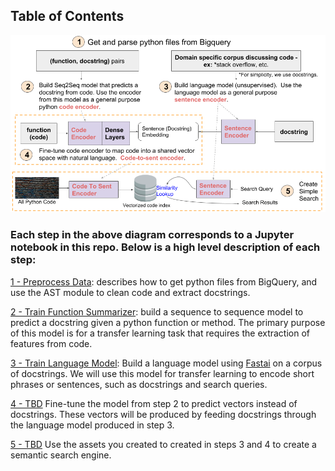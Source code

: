 ## Table of Contents


![Alt Text](./diagram/Diagram.png)


### Each step in the above diagram corresponds to a Jupyter notebook in this repo. Below is a high level description of each step:

[1 - Preprocess Data](https://github.com/hamelsmu/code_search/blob/master/notebooks/1%20-%20Preprocess%20Data.ipynb): describes how to get python files from BigQuery, and use the AST module to clean code and extract docstrings.

[2 - Train Function Summarizer](https://github.com/hamelsmu/code_search/blob/master/notebooks/2%20-%20Train%20Function%20Summarizer%20With%20Keras%20%2B%20TF.ipynb): build a sequence to sequence model to predict a docstring given a python function or method. The primary purpose of this model is for a transfer learning task that requires the extraction of features from code.

[3 - Train Language Model](https://github.com/hamelsmu/code_search/blob/master/notebooks/3%20-%20Train%20Language%20Model%20Using%20FastAI.ipynb): Build a language model using [Fastai](https://github.com/fastai/fastai) on a corpus of docstrings. We will use this model for transfer learning to encode short phrases or sentences, such as docstrings and search queries.

[4 - TBD]() Fine-tune the model from step 2 to predict vectors instead of docstrings. These vectors will be produced by feeding docstrings through the language model produced in step 3. 

[5 - TBD]() Use the assets you created to created in steps 3 and 4 to create a semantic search engine.
